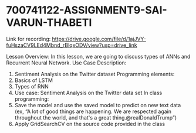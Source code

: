 # 700741122-ASSIGNMENT9-SAI-VARUN-THABETI
Link for recording: https://drive.google.com/file/d/1ajJVY-fuHszaCV9LEd4Mbnd_rBlqxODV/view?usp=drive_link

Lesson Overview:
In this lesson, we are going to discuss types of ANNs and Recurrent Neural Network.
Use Case Description:
1. Sentiment Analysis on the Twitter dataset
Programming elements:
1. Basics of LSTM
2. Types of RNN
3. Use case: Sentiment Analysis on the Twitter data set
In class programming:
1. Save the model and use the saved model to predict on new text data (ex, “A lot of good things are
happening. We are respected again throughout the world, and that's a great thing.@realDonaldTrump”)
2. Apply GridSearchCV on the source code provided in the class
